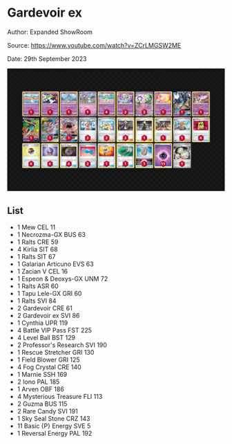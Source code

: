 # Gardevoir ex

Author: Expanded ShowRoom

Source: <https://www.youtube.com/watch?v=ZCrLMGSW2ME>

Date: 29th September 2023

![decklist](../../images/MEW/Gardevoir%20ex/1-%20Gardevoir%20ex.png)

## List

* 1 Mew CEL 11
* 1 Necrozma-GX BUS 63
* 1 Ralts CRE 59
* 4 Kirlia SIT 68
* 1 Ralts SIT 67
* 1 Galarian Articuno EVS 63
* 1 Zacian V CEL 16
* 1 Espeon & Deoxys-GX UNM 72
* 1 Ralts ASR 60
* 1 Tapu Lele-GX GRI 60
* 1 Ralts SVI 84
* 2 Gardevoir CRE 61
* 2 Gardevoir ex SVI 86
* 1 Cynthia UPR 119
* 4 Battle VIP Pass FST 225
* 4 Level Ball BST 129
* 2 Professor's Research SVI 190
* 1 Rescue Stretcher GRI 130
* 1 Field Blower GRI 125
* 4 Fog Crystal CRE 140
* 1 Marnie SSH 169
* 2 Iono PAL 185
* 1 Arven OBF 186
* 4 Mysterious Treasure FLI 113
* 2 Guzma BUS 115
* 2 Rare Candy SVI 191
* 1 Sky Seal Stone CRZ 143
* 11 Basic {P} Energy SVE 5
* 1 Reversal Energy PAL 192
